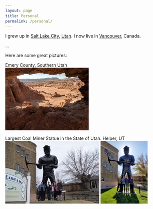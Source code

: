 ```yaml
---
layout: page
title: Personal
permalink: /personal/
---
```


I grew up in [Salt Lake City](https://www.google.com/search?q=salt+lake+city), [Utah](https://www.google.com/search?q=utah).
I now live in [Vancouver](https://www.google.com/search?q=vancouver), Canada.


...


Here are some great pictures:

Emery County, Southern Utah <br>
<img src="/assets/goblin_window.jpg" alt="goblin" height="200"> <br>

Largest Coal Miner Statue in the State of Utah. Helper, UT <br>
<img src="/assets/coalminer.jpg" alt="coalminer" height="200">
<img src="/assets/coalminer2.jpg" alt="coalminer2" height="200"> <br>

